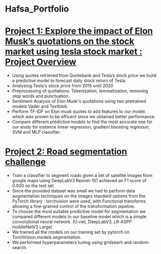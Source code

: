 # Hafsa_Portfolio

# [Project 1: Explore the impact of Elon Musk’s quotations on the stock market using tesla stock market : Project Overview](https://github.com/epfl-ada/ada-2021-project-noname)

* Using quotes retrieved from Quotebank and Tesla’s stock price we build a predictive model to forecast daily stock return of Tesla.
* Analysing Tesla's stock price from 2015 until 2020
* Preprocessing of quotations: Tokenization, lemmatization, removing stop words and punctuation. 
* Sentiment Analysis of Elon Musk's quotations using two pretrained models Vader and Textblob. 
* Perform TF-IDF on Elon musk quotes to add features to our model: which was proven to be efficent since we obtained better performance.
* Compare different predictive models to find the most accurate one for our study for instance linear regression, gradient boosting regressor, SVM and MLP classifier.


# [Project 2: Road segmentation challenge](https://github.com/CS-433/ml-project-2-hse)

* Train a classifier to segment roads given a set of satellite images from google maps using DeepLabV3 Resnet-101 achieved an F1 score of 0.920 on the test set. 
* Since the provided dataset was small we had to perform data augmentation techniques on the images standard options from the PyTorch library : torchvision were used, with Functional transforms allowing a fine-grained control of the transformation pipeline. 
* To choose the most suitable predictive model for segmentation we compared different models to our baseline model which is a simple convolutional neural network. (U-net, DeepLabV3, LR-ASPP mobileNetV3 Large) 
* We trained all the models on our training set by pytorch on TorchVision.models.segmentation.
* We performed hyperparameters tuning using gridsearh and random-search.



